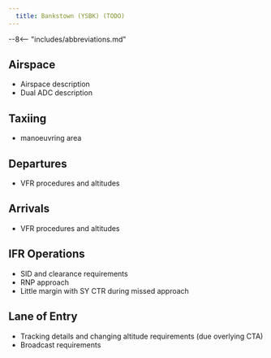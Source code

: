 ```yaml
---
  title: Bankstown (YSBK) (TODO)
---
```


--8<-- "includes/abbreviations.md"

## Airspace
- Airspace description
- Dual ADC description

## Taxiing
- manoeuvring area

## Departures
- VFR procedures and altitudes

## Arrivals
- VFR procedures and altitudes

## IFR Operations
- SID and clearance requirements
- RNP approach
- Little margin with SY CTR during missed approach

## Lane of Entry
- Tracking details and changing altitude requirements (due overlying CTA)
- Broadcast requirements